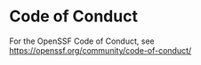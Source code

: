 # Code of Conduct

For the OpenSSF Code of Conduct, see https://openssf.org/community/code-of-conduct/
